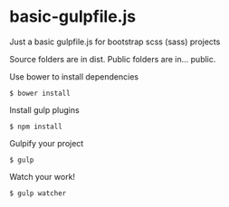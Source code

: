 # basic-gulpfile.js
Just a basic gulpfile.js for bootstrap scss (sass) projects

Source folders are in dist.
Public folders are in... public.


Use bower to install dependencies
```shell
$ bower install
```

Install gulp plugins
```shell
$ npm install
```

Gulpify your project
```shell
$ gulp
```

Watch your work!
```shell
$ gulp watcher
```
